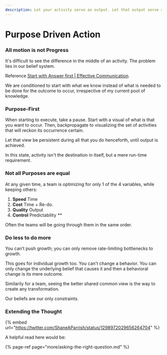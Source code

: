 ```yaml
---
description: Let your activity serve an output. Let that output serve a business purpose.
---
```


# Purpose Driven Action

### All motion is not Progress

It's difficult to see the difference in the middle of an activity. The problem lies in our belief system.

Reference [Start with Answer first \| Effective Communication](https://playbook.thevantageproject.com/operating-at-tvp/effective-communication)_._

We are conditioned to start with what we know instead of what is needed to be done for the outcome to occur, irrespective of my current pool of knowledge.

### 

### Purpose-First 

When starting to execute, take a pause. Start with a visual of what is that you want to occur. Then, backpropagate to visualizing the set of activities that will reckon its occurrence certain.

Let that view be persistent during all that you do henceforth, until output is achieved.

In this state, activity isn't the destination in itself, but a mere run-time requirement.

### 

### Not all Purposes are equal

At any given time, a team is optimizing for only 1 of the 4 variables, while keeping others:

1. **Speed** Time
2. **Cost** Time + Re-do.
3. **Quality** Output
4. **Control** Predictability _\*\*_

Often the teams will be going through them in the same order.

### 

### Do less to do more

You can't push growth; you can only remove rate-limiting bottlenecks to growth.

This goes for individual growth too. You can't change a behavior. You can only change the underlying belief that causes it and then a behavioral change is its mere outcome.

Similarily for a team, seeing the better shared common view is the way to create any transformation.

Our beliefs are our only constraints.



### Extending the Thought

{% embed url="https://twitter.com/ShaneAParrish/status/1298972029656264704" %}

A helpful read here would be: 

{% page-ref page="more/asking-the-right-question.md" %}



